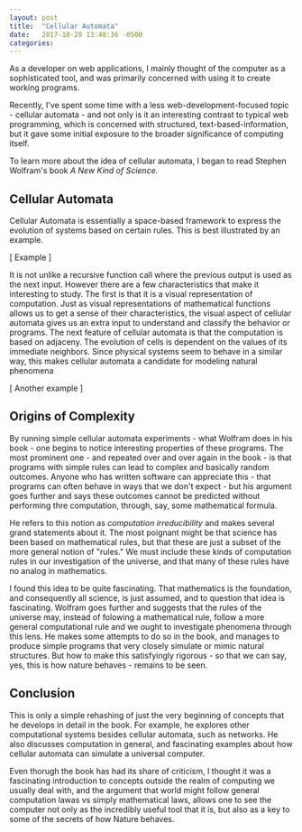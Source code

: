 ```yaml
---
layout: post
title:  "Cellular Automata"
date:   2017-10-20 13:48:36 -0500
categories: 
---
```


As a developer on web applications, I mainly thought of the computer as a sophisticated tool, and was primarily concerned with using it to create working programs.

Recently, I've spent some time with a less web-development-focused topic - cellular automata - and not only is it an interesting contrast to typical web programming, which is concerned with structured, text-based-information, but it gave some initial exposure to the broader significance of computing itself.

To learn more about the idea of cellular automata, I began to read Stephen Wolfram's book _A New Kind of Science._

## Cellular Automata

Cellular Automata is essentially a space-based framework to express the evolution of systems based on certain rules. This is best illustrated by an example.

[ Example ]

It is not unlike a recursive function call where the previous output is used as the next input. However there are a few characteristics that make it interesting to study. The first is that it is a visual representation of computation. Just as visual representations of mathematical functions allows us to get a sense of their characteristics, the visual aspect of cellular automata gives us an extra input to understand and classify the behavior or programs. The next feature of cellular automata is that the computation is based on adjaceny. The evolution of cells is dependent on the values of its immediate neighbors. Since physical systems seem to behave in a similar way, this makes cellular automata a candidate for modeling natural phenomena

[ Another example ]

## Origins of Complexity

By running simple cellular automata experiments - what Wolfram does in his book - one begins to notice interesting properties of these programs. The most prominent one - and repeated over and over again in the book - is that programs with simple rules can lead to complex and basically random outcomes. Anyone who has written software can appreciate this - that programs can often behave in ways that we don't expect - but his argument goes further and says these outcomes cannot be predicted without performing thre computation, through, say, some mathematical formula.

He refers to this notion as _computation irreducibility_ and makes several grand statements about it. The most poignant might be that science has been based on mathematical rules, but that these are just a subset of the more general notion of "rules." We must include these kinds of computation rules in our investigation of the universe, and that many of these rules have no analog in mathematics.

I found this idea to be quite fascinating. That mathematics is the foundation, and consequently all science, is just assumed, and to question that idea is fascinating. Wolfram goes further and suggests that the rules of the universe may, instead of folowing a mathematical rule, follow a more general computational rule and we ought to investigate phenomena through this lens. He makes some attempts to do so in the book, and manages to produce simple programs that very closely simulate or mimic natural structures. But how to make this satisfyingly rigorous - so that we can say, yes, this is how nature behaves - remains to be seen.

## Conclusion

This is only a simple rehashing of just the very beginning of concepts that he develops in detail in the book. For example, he explores other computational systems besides cellular automata, such as networks. He also discusses computation in general, and fascinating examples about how cellular automata can simulate a universal computer.

Even thorugh the book has had its share of criticism, I thought it was a fascinating introduction to concepts outside the realm of computing we usually deal with, and the argument that world might follow general computation lawas vs simply mathematical laws, allows one to see the computer not only as the incredibly useful tool that it is, but also as a key to some of the secrets of how Nature behaves.